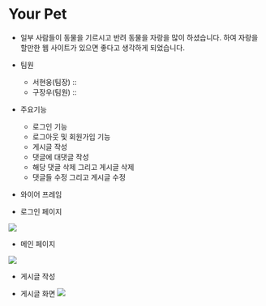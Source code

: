 
# Your Pet

- 일부 사람들이 동물을 기르시고 반려 동물을 자랑을 많이 하셨습니다. 하여 자랑을 할만한 웹 사이트가 있으면 좋다고 생각하게 되었습니다.

- 팀원
    + 서현웅(팀장) ::
    + 구장우(팀원) :: 
    
- 주요기능
    + 로그인 기능
    + 로그아웃 및 회원가입 기능
    + 게시글 작성
    + 댓글에 대댓글 작성
    + 해당 댓글 삭제 그리고 게시글 삭제
    + 댓글들 수정 그리고 게시글 수정

- 와이어 프레임

- 로그인 페이지

![](https://velog.velcdn.com/images/sddsk/post/e8deacba-1240-40aa-95b2-de8901e77400/image.png)

- 메인 페이지

![](https://velog.velcdn.com/images/sddsk/post/0c7916e6-2ad1-49ce-b59e-0dd391032516/image.png)

- 게시글 작성 

- 게시글 화면
![](https://velog.velcdn.com/images/sddsk/post/793812f1-e819-4b59-80d7-a6416d0f5048/image.png)


